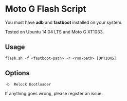 # Moto G Flash Script

You must  have **adb** and **fastboot** installed on your system.

Tested on Ubuntu  14.04 LTS and Moto G XT1033.

## Usage

```
flash.sh -f <fastboot-path> -r <rom-path> [OPTIONS]
```

## Options

```
-b  Relock Bootloader
```

If anything goes wrong, please register an issue.
